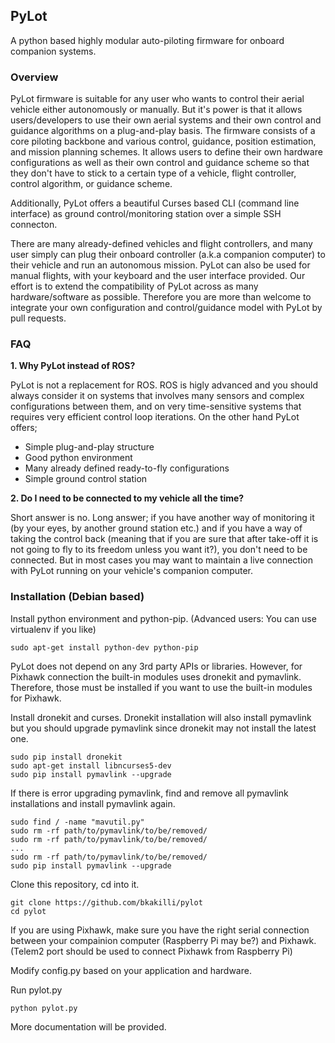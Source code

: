 ## PyLot
A python based highly modular auto-piloting firmware for onboard companion systems.

### Overview
PyLot firmware is suitable for any user who wants to control their aerial vehicle either autonomously or manually. But it's power is that it allows users/developers to use their own aerial systems and their own control and guidance algorithms on a plug-and-play basis. The firmware consists of a core piloting backbone and various control, guidance, position estimation, and mission planning schemes. It allows users to define their own hardware configurations as well as their own control and guidance scheme so that they don't have to stick to a certain type of a vehicle, flight controller, control algorithm, or guidance scheme.

Additionally, PyLot offers a beautiful Curses based CLI (command line interface) as ground control/monitoring station over a simple SSH connecton.

There are many already-defined vehicles and flight controllers, and many user simply can plug their onboard controller (a.k.a companion computer) to their vehicle and run an autonomous mission. PyLot can also be used for manual flights, with your keyboard and the user interface provided. Our effort is to extend the compatibility of PyLot across as many hardware/software as possible. Therefore you are more than welcome to integrate your own configuration and control/guidance model with PyLot by pull requests.

### FAQ
**1. Why PyLot instead of ROS?**

PyLot is not a replacement for ROS. ROS is higly advanced and you should always consider it on systems that involves many sensors and complex configurations between them, and on very time-sensitive systems that requires very efficient control loop iterations. On the other hand PyLot offers;

  * Simple plug-and-play structure
  * Good python environment
  * Many already defined ready-to-fly configurations
  * Simple ground control station
    
**2. Do I need to be connected to my vehicle all the time?**

Short answer is no. Long answer; if you have another way of monitoring it (by your eyes, by another ground station etc.) and if you have a way of taking the control back (meaning that if you are sure that after take-off it is not going to fly to its freedom unless you want it?), you don't need to be connected. But in most cases you may want to maintain a live connection with PyLot running on your vehicle's companion computer.

### Installation (Debian based)
Install python environment and python-pip. (Advanced users: You can use virtualenv if you like)
~~~~
sudo apt-get install python-dev python-pip
~~~~

PyLot does not depend on any 3rd party APIs or libraries. However, for Pixhawk connection the built-in modules uses dronekit and pymavlink. Therefore, those must be installed if you want to use the built-in modules for Pixhawk.

Install dronekit and curses. Dronekit installation will also install pymavlink but you should upgrade pymavlink since dronekit may not install the latest one.
~~~~
sudo pip install dronekit
sudo apt-get install libncurses5-dev
sudo pip install pymavlink --upgrade
~~~~

If there is error upgrading pymavlink, find and remove all pymavlink installations and install pymavlink again.

~~~~
sudo find / -name "mavutil.py"
sudo rm -rf path/to/pymavlink/to/be/removed/
sudo rm -rf path/to/pymavlink/to/be/removed/
...
sudo rm -rf path/to/pymavlink/to/be/removed/
sudo pip install pymavlink --upgrade
~~~~

Clone this repository, cd into it.
~~~~
git clone https://github.com/bkakilli/pylot
cd pylot
~~~~

If you are using Pixhawk, make sure you have the right serial connection between your compainion computer (Raspberry Pi may be?) and Pixhawk.
(Telem2 port should be used to connect Pixhawk from Raspberry Pi)

Modify config.py based on your application and hardware.

Run pylot.py
~~~~
python pylot.py
~~~~

More documentation will be provided.
